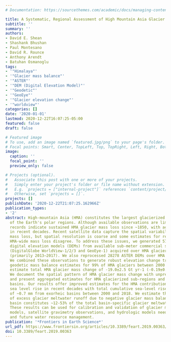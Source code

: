 ```yaml
---
# Documentation: https://sourcethemes.com/academic/docs/managing-content/

title: A Systematic, Regional Assessment of High Mountain Asia Glacier Mass Balance
subtitle: ''
summary: ''
authors:
- David E. Shean
- Shashank Bhushan
- Paul Montesano
- David R. Rounce
- Anthony Arendt
- Batuhan Osmanoglu
tags:
- '"Himalaya"'
- '"Glacier mass balance"'
- '"ASTER"'
- '"DEM (Digital Elevation Model)"'
- '"Geodetic"'
- '"GeoEye"'
- '"Glacier elevation change"'
- '"worldview"'
categories: []
date: '2020-01-01'
lastmod: 2020-12-22T16:07:25-05:00
featured: false
draft: false

# Featured image
# To use, add an image named `featured.jpg/png` to your page's folder.
# Focal points: Smart, Center, TopLeft, Top, TopRight, Left, Right, BottomLeft, Bottom, BottomRight.
image:
  caption: ''
  focal_point: ''
  preview_only: false

# Projects (optional).
#   Associate this post with one or more of your projects.
#   Simply enter your project's folder or file name without extension.
#   E.g. `projects = ["internal-project"]` references `content/project/deep-learning/index.md`.
#   Otherwise, set `projects = []`.
projects: []
publishDate: '2020-12-22T21:07:25.162966Z'
publication_types:
- '2'
abstract: High-mountain Asia (HMA) constitutes the largest glacierized region outside
  of the Earth's polar regions. Although available observations are limited, long-term
  records indicate sustained HMA glacier mass loss since ~1850, with accelerated loss
  in recent decades. Recent satellite data capture the spatial variability of this
  mass loss, but spatial resolution is coarse and some estimates for regional and
  HMA-wide mass loss disagree. To address these issues, we generated 5797 high-resolution
  digital elevation models (DEMs) from available sub-meter commercial stereo imagery
  (DigitalGlobe WorldView-1/2/3 and GeoEye-1) acquired over HMA glaciers from 2007–2018
  (primarily 2013–2017). We also reprocessed 28278 ASTER DEMs over HMA from 2000–2018.
  We combined these observations to generate robust elevation change trend maps and
  geodetic mass balance estimates for 99% of HMA glaciers between 2000 and 2018. We
  estimate total HMA glacier mass change of -19.0±2.5 Gt yr-1 (-0.19±0.03 m w.e. yr-1).
  We document the spatial pattern of HMA glacier mass change with unprecedented detail,
  and present aggregated estimates for HMA glacierized sub-regions and hydrologic
  basins. Our results offer improved estimates for the HMA contribution to global
  sea level rise in recent decades with total cumulative sea-level rise contribution
  of ~0.7 mm from exorheic basins between 2000 and 2018. We estimate that the range
  of excess glacier meltwater runoff due to negative glacier mass balance in each
  basin constitutes ~12-53% of the total basin-specific glacier meltwater runoff.
  These results can be used for calibration and validation of glacier mass balance
  models, satellite gravimetry observations, and hydrologic models needed for present
  and future water resource management.
publication: '*Frontiers in Earth Science*'
url_pdf: https://www.frontiersin.org/articles/10.3389/feart.2019.00363/full
doi: 10.3389/feart.2019.00363
---
```

